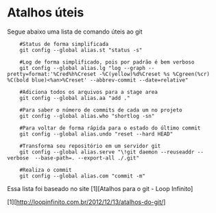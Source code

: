 # Atalhos úteis
Segue abaixo uma lista de comando úteis ao git

```
	#Status de forma simplificada
    git config --global alias.st "status -s"

	#Log de forma simplificado, pois por padrão é bem verboso
    git config --global alias.lg "log --graph --pretty=format:'%Cred%h%Creset -%C(yellow)%d%Creset %s %Cgreen(%cr) %C(bold blue)<%an>%Creset' --abbrev-commit --date=relative"

	#Adiciona todos os arquivos para a stage area
    git config --global alias.aa "add ."

	#Para saber o número de commits de cada um no projeto
    git config --global alias.who "shortlog -sn"

	#Para voltar de forma rápida para o estado do último commit
    git config --global alias.undo "reset --hard HEAD"

	#Transforma seu repositório em um servidor git
    git config --global alias.serve "\!git daemon --reuseaddr --verbose  --base-path=. --export-all ./.git"
    
    #Realiza o commit
    git config --global alias.com "commit -m"
```

Essa lista foi baseado no site [1][Atalhos para o git - Loop Infinito]

[1][http://loopinfinito.com.br/2012/12/13/atalhos-do-git/]

